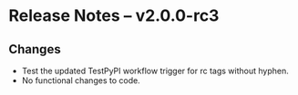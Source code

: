 # Release Notes – v2.0.0-rc3

## Changes
- Test the updated TestPyPI workflow trigger for rc tags without hyphen.
- No functional changes to code.

